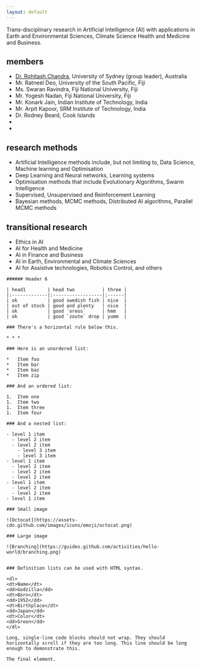 ```yaml
---
layout: default
--- 
```


Trans-disciplinary research in Artificial Intelligence (AI) with applications in Earth and Environmental Sciences, Climate Science Health and Medicine and Business. 

## members

* [Dr. Rohitash Chandra](https://sydney.edu.au/science/people/rohitash.chandra.php),   University of Sydney (group leader), Australia 
* Mr. Ratneel Deo, University of the South Pacific, Fiji 
* Ms. Swaran Ravindra, Fiji National University, Fiji 
* Mr. Yogesh Nadan, Fiji National University, Fiji 
* Mr. Konark Jain, Indian Institute of Technology, India
* Mr. Arpit Kapoor, SRM Institute of Technology, India
* Dr. Rodney Beard, Cook Islands
*
*




## research methods

* Artificial Intelligence methods include, but not limiting to, Data Science, Machine learning and Optimisation
* Deep Learning and Neural networks, Learning systems
* Optimisation methods that include Evolutionary Algorithms, Swarm Intelligence 
* Supervised, Unsupervised and Reinforcement Learning
* Bayesian methods, MCMC methods, Distributed AI algorithms, Parallel MCMC methods


## transitional research

* Ethics in AI 
* AI for Health and Medicine
* AI in Finance and Business
* AI in Earth, Environmental and Climate Sciences
* AI for Assistive technologies,  Robotics Control,    and others

```
###### Header 6

| head1        | head two          | three |
|:-------------|:------------------|:------|
| ok           | good swedish fish | nice  |
| out of stock | good and plenty   | nice  |
| ok           | good `oreos`      | hmm   |
| ok           | good `zoute` drop | yumm  |

### There's a horizontal rule below this.

* * *

### Here is an unordered list:

*   Item foo
*   Item bar
*   Item baz
*   Item zip

### And an ordered list:

1.  Item one
1.  Item two
1.  Item three
1.  Item four

### And a nested list:

- level 1 item
  - level 2 item
  - level 2 item
    - level 3 item
    - level 3 item
- level 1 item
  - level 2 item
  - level 2 item
  - level 2 item
- level 1 item
  - level 2 item
  - level 2 item
- level 1 item

### Small image

![Octocat](https://assets-cdn.github.com/images/icons/emoji/octocat.png)

### Large image

![Branching](https://guides.github.com/activities/hello-world/branching.png)


### Definition lists can be used with HTML syntax.

<dl>
<dt>Name</dt>
<dd>Godzilla</dd>
<dt>Born</dt>
<dd>1952</dd>
<dt>Birthplace</dt>
<dd>Japan</dd>
<dt>Color</dt>
<dd>Green</dd>
</dl>
```
```
Long, single-line code blocks should not wrap. They should horizontally scroll if they are too long. This line should be long enough to demonstrate this.
```

```
The final element.
```
